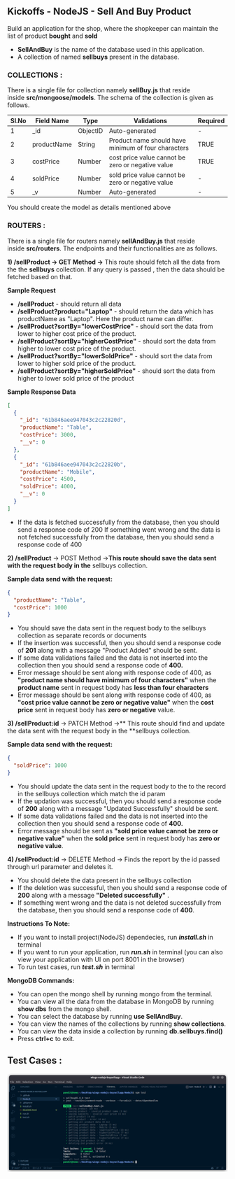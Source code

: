 ## Kickoffs - NodeJS - Sell And Buy Product

Build an application for the shop, where the shopkeeper can maintain the list of product **bought** and **sold**

- **SellAndBuy** is the name of the database used in this application.
- A collection of named **sellbuys** present in the database.

### COLLECTIONS : 

There is a single file for collection namely **sellBuy.js** that reside inside **src/mongoose/models**. The schema of the collection is given as follows.

| **SI.No** | **Field Name** | **Type** | **Validations**                                     | **Required** |
| --------- | -------------- | -------- | --------------------------------------------------- | ------------ |
| 1         | \_id           | ObjectID | Auto-generated                                      | -            |
| 2         | productName    | String   | Product name should have minimum of four characters | TRUE         |
| 3         | costPrice      | Number   | cost price value cannot be zero or negative value   | TRUE         |
| 4         | soldPrice      | Number   | sold price value cannot be zero or negative value   | -            |
| 5         | \_v            | Number   | Auto-generated                                      | -            |

You should create the model as details mentioned above

### ROUTERS :

There is a single file for routers namely **sellAndBuy.js** that reside inside **src/routers**. The endpoints and their functionalities are as follows.

**1) /sellProduct -> GET Method ->** This route should fetch all the data from the the **sellbuys** collection. If any query is passed , then the data should be fetched based on that.

**Sample Request**

- **/sellProduct** - should return all data
- **/sellProduct?product="Laptop"** - should return the data which has productName as "Laptop". Here the product name can differ.
- **/sellProduct?sortBy="lowerCostPrice"** - should sort the data from lower to higher cost price of the product.
- **/sellProduct?sortBy="higherCostPrice"** - should sort the data from higher to lower cost price of the product.
- **/sellProduct?sortBy="lowerSoldPrice"** - should sort the data from lower to higher sold price of the product.
- **/sellProduct?sortBy="higherSoldPrice"** - should sort the data from higher to lower sold price of the product

**Sample Response Data**

```json
[
  {
    "_id": "61b846aee947043c2c22820d",
    "productName": "Table",
    "costPrice": 3000,
    "__v": 0
  },
  {
    "_id": "61b846aee947043c2c22820b",
    "productName": "Mobile",
    "costPrice": 4500,
    "soldPrice": 4000,
    "__v": 0
  }
]
```

- If the data is fetched successfully from the database, then you should send a response code of 200 If something went wrong and the data is not fetched successfully from the database, then you should send a response code of 400

**2) /sellProduct** -> POST Method ->**This route should save the data sent with the request body in the** sellbuys collection.

**Sample data send with the request:**

```json
{
  "productName": "Table",
  "costPrice": 1000
}
```

- You should save the data sent in the request body to the sellbuys collection as separate records or documents
- If the insertion was successful, then you should send a response code of **201** along with a message "Product Added" should be sent.
- If some data validations failed and the data is not inserted into the collection then you should send a response code of **400.**
- Error message should be sent along with response code of 400, as **"product name should have minimum of four characters"** when the **product name** sent in request body has **less than four characters**
- Error message should be sent along with response code of 400, as **"cost price value cannot be zero or negative value"** when the **cost price** sent in request body has **zero or negative** value.

**3) /sellProduct:id** -> PATCH Method ->** This route should find and update the data sent with the request body in the **sellbuys collection.

**Sample data send with the request:**

```json
{
  "soldPrice": 1000
}
```

- You should update the data sent in the request body to the to the record in the sellbuys collection which match the id param
- If the updation was successful, then you should send a response code of **200** along with a message "Updated Successfully" should be sent.
- If some data validations failed and the data is not inserted into the collection then you should send a response code of **400.**
- Error message should be sent as **"sold price value cannot be zero or negative value"** when the **sold price** sent in request body has **zero or negative value**.

**4) /sellProduct:id** -> DELETE Method -> Finds the report by the id passed through url parameter and deletes it.

- You should delete the data present in the sellbuys collection
- If the deletion was successful, then you should send a response code of **200** along with a message **"Deleted successfully"** .
- If something went wrong and the data is not deleted successfully from the database, then you should send a response code of **400**.

**Instructions To Note:**

- If you want to install project(NodeJS) dependecies, run **_install.sh_** in terminal
- If you want to run your application, run **_run.sh_** in terminal (you can also view your application with UI on port 8001 in the browser)
- To run test cases, run **_test.sh_** in terminal

**MongoDB Commands:**

- You can open the mongo shell by running mongo from the terminal.
- You can view all the data from the database in MongoDB by running **show dbs** from the mongo shell.
- You can select the database by running **use SellAndBuy**.
- You can view the names of the collections by running **show collections**.
- You can view the data inside a collection by running **db.sellbuys.find()**
- Press **ctrl+c** to exit.

## Test Cases :

![test result](Test_Result.png)